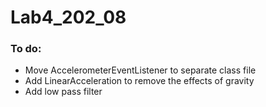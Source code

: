# Lab4_202_08


### To do:
+ Move AccelerometerEventListener to separate class file
+ Add LinearAcceleration to remove the effects of gravity
+ Add low pass filter
